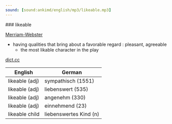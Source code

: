 ```yaml
---
sound: [sound:ankimd/english/mp3/likeable.mp3]
---
```


\### likeable

[Merriam-Webster](https://www.merriam-webster.com/dictionary/likeable)

- having qualities that bring about a favorable regard : pleasant, agreeable
    - the most likable character in the play

[dict.cc](https://www.dict.cc/likeable)

| English        | German       |
| -------------- | ------------ |
| likeable (adj) | sympathisch (1551) |
| likeable (adj) | liebenswert (535) |
| likeable (adj) | angenehm (330) |
| likeable (adj) | einnehmend (23) |
| likeable child | liebenswertes Kind (n) |
